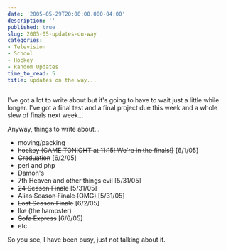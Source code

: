 ```yaml
---
date: '2005-05-29T20:00:00.000-04:00'
description: ''
published: true
slug: 2005-05-updates-on-way
categories:
- Television
- School
- Hockey
- Random Updates
time_to_read: 5
title: updates on the way...
---
```


I've got a lot to write about but it's going to have to wait just a little while longer. I've got a final test and a final project due this week and a whole slew of finals next week...

Anyway, things to write about...<ul><li>moving/packing</li><li><s>hockey (GAME TONIGHT at 11:15! We're in the finals!)</s> [6/1/05]</li><li><s>Graduation</s> [6/2/05]</li><li>perl and php</li><li>Damon's</li><li><s>7th Heaven and other things evil</s> [5/31/05]</li><li><s>24 Season Finale</s> [5/31/05]</li><li><s>Alias Season Finale (OMG)</s> [5/31/05]</li><li><s>Lost Season Finale</s> [6/2/05]</li><li>Ike (the hampster)</li><li><s>Sofa Express</s> [6/6/05]</li><li>etc.</li></ul>So you see, I have been busy, just not talking about it.